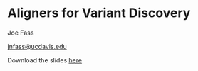 Aligners for Variant Discovery
================================

Joe Fass

jnfass@ucdavis.edu


Download the slides [here](Aligners.pdf)



 
